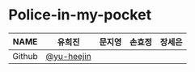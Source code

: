 # Police-in-my-pocket

|NAME|유희진          |문지영    |손효정           |장세은            |
|---|---|---|---|---|
|Github|[@yu-heejin](https://github.com/yu-heejin)||   |  |
